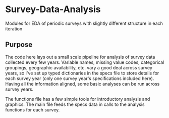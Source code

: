 # Survey-Data-Analysis
Modules for EDA of periodic surveys with slightly different structure in each iteration

## Purpose
The code here lays out a small scale pipeline for analysis of survey data collected every few years. Variable names, missing value codes, categorical groupings, geographic availability, etc. vary a good deal across survey years, so I've set up typed dictionaries in the specs file to store details for each survey year (only one survey year's specifications included here). Having all the information aligned, some basic analyses can be run across survey years.

The functions file has a few simple tools for introductory analysis and graphics. The main file feeds the specs data in calls to the analysis functions for each survey.
